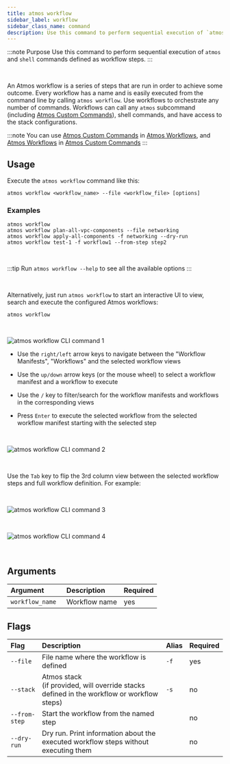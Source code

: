 ```yaml
---
title: atmos workflow
sidebar_label: workflow
sidebar_class_name: command
description: Use this command to perform sequential execution of `atmos` and `shell` commands defined as workflow steps.
---
```


:::note Purpose
Use this command to perform sequential execution of `atmos` and `shell` commands defined as workflow steps.
:::

<br/>

An Atmos workflow is a series of steps that are run in order to achieve some outcome. Every workflow has a name and is
easily executed from the
command line by calling `atmos workflow`. Use workflows to orchestrate any number of commands. Workflows can call
any `atmos` subcommand (including
[Atmos Custom Commands](/core-concepts/custom-commands)), shell commands, and have access to the stack configurations.

:::note
You can use [Atmos Custom Commands](/core-concepts/custom-commands) in [Atmos Workflows](/core-concepts/workflows),
and [Atmos Workflows](/core-concepts/workflows)
in [Atmos Custom Commands](/core-concepts/custom-commands)
:::

## Usage

Execute the `atmos workflow` command like this:

```shell
atmos workflow <workflow_name> --file <workflow_file> [options]
```

### Examples

```shell
atmos workflow
atmos workflow plan-all-vpc-components --file networking
atmos workflow apply-all-components -f networking --dry-run
atmos workflow test-1 -f workflow1 --from-step step2
```

<br/>

:::tip
Run `atmos workflow --help` to see all the available options
:::

<br/>

Alternatively, just run `atmos workflow` to start an interactive UI to view, search and execute the configured Atmos
workflows:

```shell
atmos workflow
```

<br/>

![`atmos workflow` CLI command 1](/img/cli/workflow/atmos-workflow-command-1.png)

- Use the `right/left` arrow keys to navigate between the "Workflow Manifests", "Workflows" and the selected workflow
  views

- Use the `up/down` arrow keys (or the mouse wheel) to select a workflow manifest and a workflow to execute

- Use the `/` key to filter/search for the workflow manifests and workflows in the corresponding views

- Press `Enter` to execute the selected workflow from the selected workflow manifest starting with the selected step

<br/>

![`atmos workflow` CLI command 2](/img/cli/workflow/atmos-workflow-command-2.png)

<br/>

Use the `Tab` key to flip the 3rd column view between the selected workflow steps and full workflow definition.
For example:

<br/>

![`atmos workflow` CLI command 3](/img/cli/workflow/atmos-workflow-command-3.png)

<br/>

![`atmos workflow` CLI command 4](/img/cli/workflow/atmos-workflow-command-4.png)

<br/>

## Arguments

| Argument         | Description   | Required |
|:-----------------|:--------------|:---------|
| `workflow_name ` | Workflow name | yes      |

## Flags

| Flag          | Description                                                                                   | Alias | Required |
|:--------------|:----------------------------------------------------------------------------------------------|:------|:---------|
| `--file`      | File name where the workflow is defined                                                       | `-f`  | yes      |
| `--stack`     | Atmos stack<br/>(if provided, will override stacks defined in the workflow or workflow steps) | `-s`  | no       |
| `--from-step` | Start the workflow from the named step                                                        |       | no       |
| `--dry-run`   | Dry run. Print information about the executed workflow steps without executing them           |       | no       |
